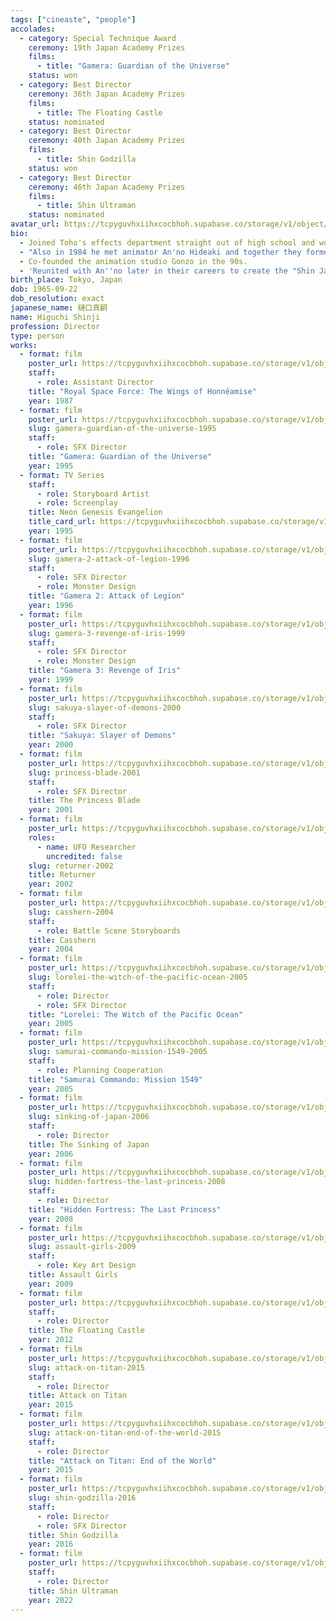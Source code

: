 ```yaml
---
tags: ["cineaste", "people"]
accolades:
  - category: Special Technique Award
    ceremony: 19th Japan Academy Prizes
    films:
      - title: "Gamera: Guardian of the Universe"
    status: won
  - category: Best Director
    ceremony: 36th Japan Academy Prizes
    films:
      - title: The Floating Castle
    status: nominated
  - category: Best Director
    ceremony: 40th Japan Academy Prizes
    films:
      - title: Shin Godzilla
    status: won
  - category: Best Director
    ceremony: 46th Japan Academy Prizes
    films:
      - title: Shin Ultraman
    status: nominated
avatar_url: https://tcpyguvhxiihxcocbhoh.supabase.co/storage/v1/object/public/godzilla-cineaste-public/content/people/higuchi-shinji/higuchi-shinji.jpg
bio:
  - Joined Toho's effects department straight out of high school and worked on <i>The Return of Godzilla</i> (1984), modeling the Godzilla costume and assisting suit actor Satsuma Kenpachirô to get in and out of the suit during filming.
  - "Also in 1984 he met animator An'no Hideaki and together they formed the animation studio Gainax. Higuchi was the namesake of the main character of Gainax's most popular work, <i>Neon Genesis Evangelion</i>."
  - Co-founded the animation studio Gonzo in the 90s.
  - 'Reunited with An''no later in their careers to create the "Shin Japan Heroes Universe" of films, including his works <i>Shin Godzilla</i> and <i>Shin Ultraman</i>, and An''no''s works <i>Shin Kamen Rider</i> and <i>Evangelion 3.0+1.0: Thrice Upon A Time</i>.'
birth_place: Tokyo, Japan
dob: 1965-09-22
dob_resolution: exact
japanese_name: 樋口真嗣
name: Higuchi Shinji
profession: Director
type: person
works:
  - format: film
    poster_url: https://tcpyguvhxiihxcocbhoh.supabase.co/storage/v1/object/public/godzilla-cineaste-public/content/films/royal-space-force-the-wings-of-honneamise-1987/posters/5519137.jpeg
    staff:
      - role: Assistant Director
    title: "Royal Space Force: The Wings of Honnêamise"
    year: 1987
  - format: film
    poster_url: https://tcpyguvhxiihxcocbhoh.supabase.co/storage/v1/object/public/godzilla-cineaste-public/content/films/gamera-guardian-of-the-universe-1995/posters/gamera-the-guardian-of-the-universe-1995.jpg
    slug: gamera-guardian-of-the-universe-1995
    staff:
      - role: SFX Director
    title: "Gamera: Guardian of the Universe"
    year: 1995
  - format: TV Series
    staff:
      - role: Storyboard Artist
      - role: Screenplay
    title: Neon Genesis Evangelion
    title_card_url: https://tcpyguvhxiihxcocbhoh.supabase.co/storage/v1/object/public/godzilla-cineaste-public/content/tv-series/neon-genesis-evangelion-1995/title_cards/Neon_Genesis_Evangelion_Title_Card.webp
    year: 1995
  - format: film
    poster_url: https://tcpyguvhxiihxcocbhoh.supabase.co/storage/v1/object/public/godzilla-cineaste-public/content/films/gamera-2-attack-of-legion-1996/posters/gamera-2-advent-of-legion-1996.jpg
    slug: gamera-2-attack-of-legion-1996
    staff:
      - role: SFX Director
      - role: Monster Design
    title: "Gamera 2: Attack of Legion"
    year: 1996
  - format: film
    poster_url: https://tcpyguvhxiihxcocbhoh.supabase.co/storage/v1/object/public/godzilla-cineaste-public/content/films/gamera-3-revenge-of-iris-1999/posters/gamera-3-revenge-of-iris-1999.jpg
    slug: gamera-3-revenge-of-iris-1999
    staff:
      - role: SFX Director
      - role: Monster Design
    title: "Gamera 3: Revenge of Iris"
    year: 1999
  - format: film
    poster_url: https://tcpyguvhxiihxcocbhoh.supabase.co/storage/v1/object/public/godzilla-cineaste-public/content/films/sakuya-slayer-of-demons-2000/posters/sakuya-slayer-of-demons-2000.jpg
    slug: sakuya-slayer-of-demons-2000
    staff:
      - role: SFX Director
    title: "Sakuya: Slayer of Demons"
    year: 2000
  - format: film
    poster_url: https://tcpyguvhxiihxcocbhoh.supabase.co/storage/v1/object/public/godzilla-cineaste-public/content/films/princess-blade-2001/posters/princess-blade-2001.jpg
    slug: princess-blade-2001
    staff:
      - role: SFX Director
    title: The Princess Blade
    year: 2001
  - format: film
    poster_url: https://tcpyguvhxiihxcocbhoh.supabase.co/storage/v1/object/public/godzilla-cineaste-public/content/films/returner-2002/posters/returner-2002.jpg
    roles:
      - name: UFO Researcher
        uncredited: false
    slug: returner-2002
    title: Returner
    year: 2002
  - format: film
    poster_url: https://tcpyguvhxiihxcocbhoh.supabase.co/storage/v1/object/public/godzilla-cineaste-public/content/films/casshern-2004/posters/casshern-2004.jpg
    slug: casshern-2004
    staff:
      - role: Battle Scene Storyboards
    title: Casshern
    year: 2004
  - format: film
    poster_url: https://tcpyguvhxiihxcocbhoh.supabase.co/storage/v1/object/public/godzilla-cineaste-public/content/films/lorelei-the-witch-of-the-pacific-ocean-2005/posters/lorelei-2005.jpg
    slug: lorelei-the-witch-of-the-pacific-ocean-2005
    staff:
      - role: Director
      - role: SFX Director
    title: "Lorelei: The Witch of the Pacific Ocean"
    year: 2005
  - format: film
    poster_url: https://tcpyguvhxiihxcocbhoh.supabase.co/storage/v1/object/public/godzilla-cineaste-public/content/films/samurai-commando-mission-1549-2005/posters/samurai-commando-mission-1549-2005.jpg
    slug: samurai-commando-mission-1549-2005
    staff:
      - role: Planning Cooperation
    title: "Samurai Commando: Mission 1549"
    year: 2005
  - format: film
    poster_url: https://tcpyguvhxiihxcocbhoh.supabase.co/storage/v1/object/public/godzilla-cineaste-public/content/films/sinking-of-japan-2006/posters/sinking-of-japan-2006.jpg
    slug: sinking-of-japan-2006
    staff:
      - role: Director
    title: The Sinking of Japan
    year: 2006
  - format: film
    poster_url: https://tcpyguvhxiihxcocbhoh.supabase.co/storage/v1/object/public/godzilla-cineaste-public/content/films/hidden-fortress-the-last-princess-2008/posters/hidden-fortress-the-last-princess-2008.jpg
    slug: hidden-fortress-the-last-princess-2008
    staff:
      - role: Director
    title: "Hidden Fortress: The Last Princess"
    year: 2008
  - format: film
    poster_url: https://tcpyguvhxiihxcocbhoh.supabase.co/storage/v1/object/public/godzilla-cineaste-public/content/films/assault-girls-2009/posters/assault-girls-2009.jpg
    slug: assault-girls-2009
    staff:
      - role: Key Art Design
    title: Assault Girls
    year: 2009
  - format: film
    poster_url: https://tcpyguvhxiihxcocbhoh.supabase.co/storage/v1/object/public/godzilla-cineaste-public/content/films/floating-castle-2012/posters/10003711_1_360.jpg
    staff:
      - role: Director
    title: The Floating Castle
    year: 2012
  - format: film
    poster_url: https://tcpyguvhxiihxcocbhoh.supabase.co/storage/v1/object/public/godzilla-cineaste-public/content/films/attack-on-titan-2015/posters/attack-on-titan-2015.jpg
    slug: attack-on-titan-2015
    staff:
      - role: Director
    title: Attack on Titan
    year: 2015
  - format: film
    poster_url: https://tcpyguvhxiihxcocbhoh.supabase.co/storage/v1/object/public/godzilla-cineaste-public/content/films/attack-on-titan-end-of-the-world-2015/posters/attack-on-titan-end-of-the-world-2015.jpg
    slug: attack-on-titan-end-of-the-world-2015
    staff:
      - role: Director
    title: "Attack on Titan: End of the World"
    year: 2015
  - format: film
    poster_url: https://tcpyguvhxiihxcocbhoh.supabase.co/storage/v1/object/public/godzilla-cineaste-public/content/films/shin-godzilla-2016/posters/shin-godzilla-2016.jpg
    slug: shin-godzilla-2016
    staff:
      - role: Director
      - role: SFX Director
    title: Shin Godzilla
    year: 2016
  - format: film
    poster_url: https://tcpyguvhxiihxcocbhoh.supabase.co/storage/v1/object/public/godzilla-cineaste-public/content/films/shin-ultraman-2022/posters/320.jpg
    staff:
      - role: Director
    title: Shin Ultraman
    year: 2022
---
```

